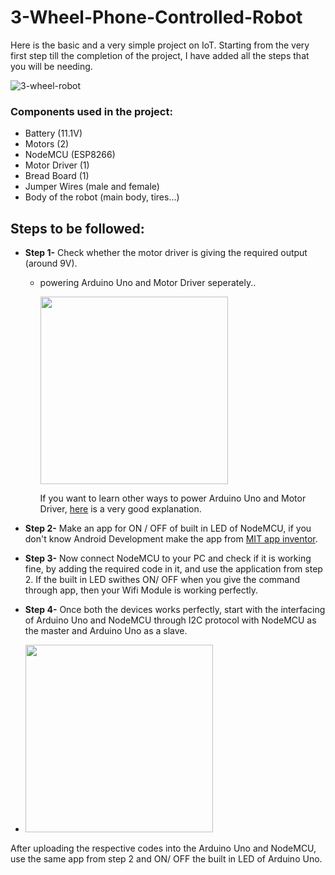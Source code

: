 # 3-Wheel-Phone-Controlled-Robot
Here is the basic and a very simple project on IoT. Starting from the very first step till the completion of the project, I have added all the steps that you will be needing. 

![3-wheel-robot](https://user-images.githubusercontent.com/88929699/152636674-ce237737-3329-446e-aca5-0ca33d0bbde7.jpeg)

### Components used in the project:
- Battery (11.1V)
- Motors (2)
- NodeMCU (ESP8266)
- Motor Driver (1)
- Bread Board (1)
- Jumper Wires (male and female)
- Body of the robot (main body, tires...)

## Steps to be followed:
- **Step 1-** Check whether the motor driver is giving the required output (around 9V).
    - powering Arduino Uno and Motor Driver seperately..
         
         <img src="https://user-images.githubusercontent.com/88929699/152638263-dbc264ff-6160-4b4b-9b71-c95bbe44cc92.png" width="300" height="300">
         
         If you want to learn other ways to power Arduino Uno and Motor Driver, [here](https://create.arduino.cc/projecthub/ryanchan/how-to-use-the-l298n-motor-driver-b124c5) is a very good explanation.

- **Step 2-** Make an app for ON / OFF of built in LED of NodeMCU, if you don't know Android Development make the app from [MIT app inventor](https://appinventor.mit.edu/).
- **Step 3-** Now connect NodeMCU to your PC and check if it is working fine, by adding the required code in it, and use the application from step 2. If the built in LED swithes ON/ OFF when you give the command through app, then your Wifi Module is working perfectly. 
- **Step 4-** Once both the devices works perfectly, start with the interfacing of Arduino Uno and NodeMCU through I2C protocol with NodeMCU as the master and Arduino Uno as a slave.
 - <img src="https://user-images.githubusercontent.com/88929699/152641315-7c92f00d-4b15-43a6-8064-996bff83658d.jpeg" width="300" height="300">
After uploading the respective codes into the Arduino Uno and NodeMCU, use the same app from step 2 and ON/ OFF the built in LED of Arduino Uno.

         

